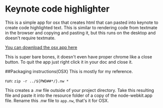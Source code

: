 # Keynote code highlighter
This is a simple app for osx that creates html that can pasted into keynote
to create code highlighted text. This is similar to rendering code from textmate
in the browser and copying and pasting it, but this runs on the desktop and doesn't
require textmate.

[You can download the osx app here](http://s3.amazonaws.com/courseware.codeschool.com/keynote_code_highlighter.zip)

This is super bare bones, it doesn't even have proper chrome like a close button.
To quit the app just right click it in your doc and close it.

##Packaging instructions(OSX)
This is mostly for my reference.

run: `zip -r ../${PWD##*/}.nw *`

This creates a .nw file outside of your project directory. Take this resulting file and
paste it into the resource folder of a copy of the node-webkit.app file.
Rename this .nw file to `app.nw`, that's it for OSX.